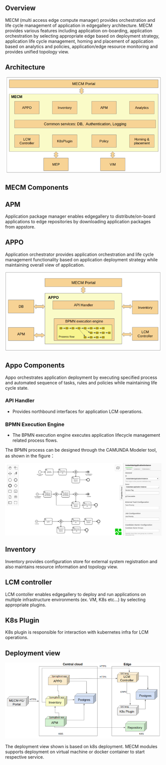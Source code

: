 ## Overview
MECM (multi access edge compute manager) provides orchestration and life cycle management of application in
 edgegallery architecture. MECM provides various features including application on-boarding, application orchestration by selecting
  appropriate edge based on deployment strategy, application life cycle management, homing and placement of application 
  based on analytics and policies, application/edge resource monitoring and provides unified topology view.
 
## Architecture
![.](/uploads/images/2020/0924/mecm-architecture.png "mecm-architecture.png")

## MECM Components
## APM
 Application package manager enables edgegallery to distribute/on-board applications to edge repositories by
  downloading application packages from appstore. 
  
## APPO
 Application orchestrator provides application orchestration and life cycle management functionality based on application
  deployment strategy while maintaining overall view of application.

![.](/uploads/images/2020/0924/mecm_appo_architecture.png "mecm_appo_architecture.png")

## Appo Components
Appo orchestrates application deployment by executing specified process and automated sequence of tasks, rules and
 policies while maintaining life cycle state.
### API Handler

* Provides northbound interfaces for application LCM operations.     

### BPMN Execution Engine

* The BPMN execution engine executes application lifecycle management related process flows.        

The BPMN process can be designed through the CAMUNDA Modeler tool, as shown in the figure：

![.](/uploads/images/2020/0924/mecm_appo_process_flow.png "mecm_appo_process_flow.png")

## Inventory
 Inventory provides configuration store for external system registration and also maintains resource information and
  topology view.
## LCM controller
 LCM contoller enables edgegallery to deploy and run applications on multiple infrastructure environments (ex. VM, K8s
  etc...) by selecting appropriate plugins. 
## K8s Plugin
 K8s plugin is responsible for interaction with kubernetes infra for LCM operations. 

## Deployment view
![.](/uploads/images/2020/0924/mecm-deployment-overview.png "mecm-deployment-overview.png")

The deployment view shown is based on k8s deployment. MECM modules supports deployment on virtual
 machine or docker container to start respective service.
